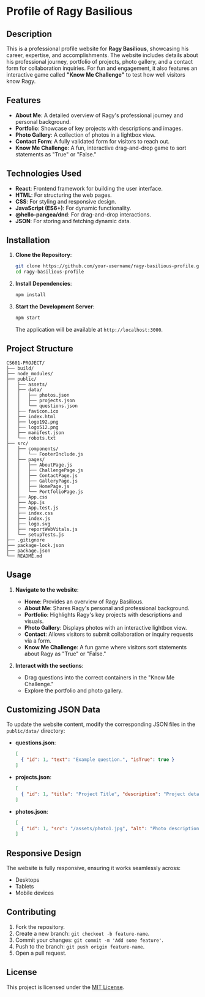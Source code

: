 
# **Profile of Ragy Basilious**

## **Description**
This is a professional profile website for **Ragy Basilious**, showcasing his career, expertise, and accomplishments. The website includes details about his professional journey, portfolio of projects, photo gallery, and a contact form for collaboration inquiries. For fun and engagement, it also features an interactive game called **"Know Me Challenge"** to test how well visitors know Ragy.

## **Features**
- **About Me**: A detailed overview of Ragy's professional journey and personal background.
- **Portfolio**: Showcase of key projects with descriptions and images.
- **Photo Gallery**: A collection of photos in a lightbox view.
- **Contact Form**: A fully validated form for visitors to reach out.
- **Know Me Challenge**: A fun, interactive drag-and-drop game to sort statements as "True" or "False."

## **Technologies Used**
- **React**: Frontend framework for building the user interface.
- **HTML**: For structuring the web pages.
- **CSS**: For styling and responsive design.
- **JavaScript (ES6+)**: For dynamic functionality.
- **@hello-pangea/dnd**: For drag-and-drop interactions.
- **JSON**: For storing and fetching dynamic data.

## **Installation**

1. **Clone the Repository**:
   ```bash
   git clone https://github.com/your-username/ragy-basilious-profile.git
   cd ragy-basilious-profile
   ```

2. **Install Dependencies**:
   ```bash
   npm install
   ```

3. **Start the Development Server**:
   ```bash
   npm start
   ```
   The application will be available at `http://localhost:3000`.

## **Project Structure**
```
CS601-PROJECT/
├── build/
├── node_modules/
├── public/
│   ├── assets/
│   ├── data/
│   │   ├── photos.json
│   │   ├── projects.json
│   │   └── questions.json
│   ├── favicon.ico
│   ├── index.html
│   ├── logo192.png
│   ├── logo512.png
│   ├── manifest.json
│   └── robots.txt
├── src/
│   ├── components/
│   │   └── FooterInclude.js
│   ├── pages/
│   │   ├── AboutPage.js
│   │   ├── ChallengePage.js
│   │   ├── ContactPage.js
│   │   ├── GalleryPage.js
│   │   ├── HomePage.js
│   │   └── PortfolioPage.js
│   ├── App.css
│   ├── App.js
│   ├── App.test.js
│   ├── index.css
│   ├── index.js
│   ├── logo.svg
│   ├── reportWebVitals.js
│   └── setupTests.js
├── .gitignore
├── package-lock.json
├── package.json
└── README.md
```

## **Usage**
1. **Navigate to the website**:
   - **Home**: Provides an overview of Ragy Basilious.
   - **About Me**: Shares Ragy's personal and professional background.
   - **Portfolio**: Highlights Ragy's key projects with descriptions and visuals.
   - **Photo Gallery**: Displays photos with an interactive lightbox view.
   - **Contact**: Allows visitors to submit collaboration or inquiry requests via a form.
   - **Know Me Challenge**: A fun game where visitors sort statements about Ragy as "True" or "False."

2. **Interact with the sections**:
   - Drag questions into the correct containers in the "Know Me Challenge."
   - Explore the portfolio and photo gallery.

## **Customizing JSON Data**
To update the website content, modify the corresponding JSON files in the `public/data/` directory:

- **questions.json**:
  ```json
  [
    { "id": 1, "text": "Example question.", "isTrue": true }
  ]
  ```

- **projects.json**:
  ```json
  [
    { "id": 1, "title": "Project Title", "description": "Project details", "image": "/assets/project1.png" }
  ]
  ```

- **photos.json**:
  ```json
  [
    { "id": 1, "src": "/assets/photo1.jpg", "alt": "Photo description" }
  ]
  ```

## **Responsive Design**
The website is fully responsive, ensuring it works seamlessly across:
- Desktops
- Tablets
- Mobile devices

## **Contributing**
1. Fork the repository.
2. Create a new branch: `git checkout -b feature-name`.
3. Commit your changes: `git commit -m 'Add some feature'`.
4. Push to the branch: `git push origin feature-name`.
5. Open a pull request.

## **License**
This project is licensed under the [MIT License](LICENSE).
